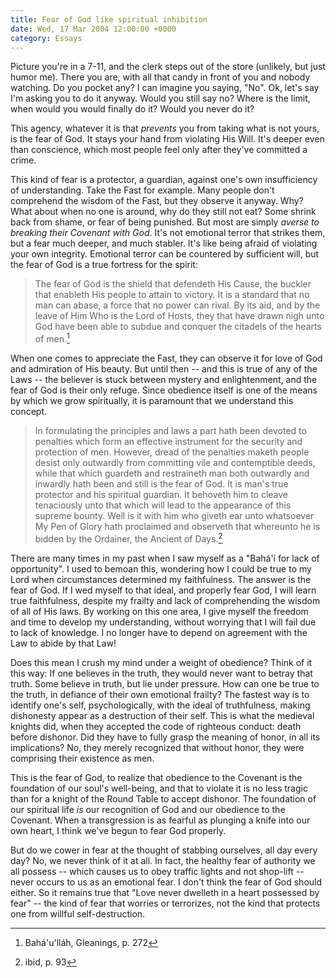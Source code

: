 ```yaml
---
title: Fear of God like spiritual inhibition
date: Wed, 17 Mar 2004 12:00:00 +0000
category: Essays
---
```


Picture you're in a 7-11, and the clerk steps out of the store
(unlikely, but just humor me).  There you are, with all that candy in
front of you and nobody watching.  Do you pocket any?  I can imagine you
saying, "No".  Ok, let's say I'm asking you to do it anyway.  Would you
still say no?  Where is the limit, when would you would finally do it?
Would you never do it?

This agency, whatever it is that *prevents* you from taking what is not
yours, is the fear of God.  It stays your hand from violating His Will.
It's deeper even than conscience, which most people feel only after
they've committed a crime.

This kind of fear is a protector, a guardian, against one's own
insufficiency of understanding.  Take the Fast for example.  Many people
don't comprehend the wisdom of the Fast, but they observe it anyway.
Why?  What about when no one is around, why do they still not eat?  Some
shrink back from shame, or fear of being punished.  But most are simply
*averse to breaking their Covenant with God*.  It's not emotional terror
that strikes them, but a fear much deeper, and much stabler.  It's like
being afraid of violating your own integrity.  Emotional terror can be
countered by sufficient will, but the fear of God is a true fortress for
the spirit:

> The fear of God is the shield that defendeth His Cause, the buckler
> that enableth His people to attain to victory.  It is a standard that
> no man can abase, a force that no power can rival. By its aid, and by
> the leave of Him Who is the Lord of Hosts, they that have drawn nigh
> unto God have been able to subdue and conquer the citadels of the
> hearts of men.[^1]

When one comes to appreciate the Fast, they can observe it for love of
God and admiration of His beauty.  But until then -- and this is true of
any of the Laws -- the believer is stuck between mystery and
enlightenment, and the fear of God is their only refuge.  Since
obedience itself is one of the means by which we grow spiritually, it is
paramount that we understand this concept.

> In formulating the principles and laws a part hath been devoted to
> penalties which form an effective instrument for the security and
> protection of men.  However, dread of the penalties maketh people
> desist only outwardly from committing vile and contemptible deeds,
> while that which guardeth and restraineth man both outwardly and
> inwardly hath been and still is the fear of God.  It is man's true
> protector and his spiritual guardian.  It behoveth him to cleave
> tenaciously unto that which will lead to the appearance of this
> supreme bounty.  Well is it with him who giveth ear unto whatsoever My
> Pen of Glory hath proclaimed and observeth that whereunto he is bidden
> by the Ordainer, the Ancient of Days.[^2]

There are many times in my past when I saw myself as a "Bahá'í for lack
of opportunity".  I used to bemoan this, wondering how I could be true
to my Lord when circumstances determined my faithfulness.  The answer is
the fear of God.  If I wed myself to that ideal, and properly fear God,
I will learn true faithfulness, despite my frailty and lack of
comprehending the wisdom of all of His laws.  By working on this one
area, I give myself the freedom and time to develop my understanding,
without worrying that I will fail due to lack of knowledge.  I no longer
have to depend on agreement with the Law to abide by that Law!

Does this mean I crush my mind under a weight of obedience?  Think of it
this way: If one believes in the truth, they would never want to betray
that truth.  Some believe in truth, but lie under pressure.  How can one
be true to the truth, in defiance of their own emotional frailty?  The
fastest way is to identify one's self, psychologically, with the ideal
of truthfulness, making dishonesty appear as a destruction of their
self.  This is what the medieval knights did, when they accepted the
code of righteous conduct: death before dishonor.  Did they have to
fully grasp the meaning of honor, in all its implications?  No, they
merely recognized that without honor, they were comprising their
existence as men.

This is the fear of God, to realize that obedience to the Covenant is
the foundation of our soul's well-being, and that to violate it is no
less tragic than for a knight of the Round Table to accept dishonor.
The foundation of our spiritual life *is* our recognition of God and our
obedience to the Covenant.  When a transgression is as fearful as
plunging a knife into our own heart, I think we've begun to fear God
properly.

But do we cower in fear at the thought of stabbing ourselves, all day
every day?  No, we never think of it at all.  In fact, the healthy fear
of authority we all possess -- which causes us to obey traffic lights
and not shop-lift -- never occurs to us as an emotional fear.  I don't
think the fear of God should either.  So it remains true that "Love
never dwelleth in a heart possessed by fear" -- the kind of fear that
worries or terrorizes, not the kind that protects one from willful
self-destruction.

[^1]:  Bahá'u'lláh, Gleanings, p. 272

[^2]:  ibid, p. 93


